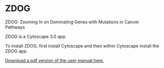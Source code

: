 # ZDOG
ZDOG: Zooming In on Dominating Genes with Mutations in Cancer Pathways

ZDOG is a Cytoscape 3.0 app.

To install ZDOG, first install Cytoscape and then within Cytoscape install the ZDOG app.


[Download a pdf version of the user manual here.](../master/ZDOG_User_Manual.pdf)
